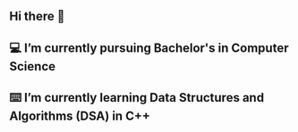 ## Hi there 👋

<!--
**ahmednasir-1/ahmednasir-1** is a ✨ _special_ ✨ repository because its `README.md` (this file) appears on your GitHub profile.

Here are some ideas to get you started: -->

## 💻 I’m currently pursuing Bachelor's in Computer Science
## ⌨️ I’m currently learning Data Structures and Algorithms (DSA) in C++
<!-- 👯 I’m looking to collaborate on ...
- 🤔 I’m looking for help with ...
- 💬 Ask me about ...
- 📫 How to reach me: ...
- 😄 Pronouns: ...
- ⚡ Fun fact: ...
-->
